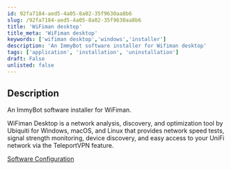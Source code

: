 ```yaml
---
id: 92fa7184-aed5-4a05-8a02-35f9630aa8b6
slug: /92fa7184-aed5-4a05-8a02-35f9630aa8b6
title: 'WiFiman desktop'
title_meta: 'WiFiman desktop'
keywords: ['wifiman desktop','windows','installer']
description: 'An ImmyBot software installer for Wifiman desktop'
tags: ['application', 'installation', 'uninstallation']
draft: False
unlisted: false
---
```


## Description

An ImmyBot software installer for WiFiman. 

WiFiman Desktop is a network analysis, discovery, and optimization tool by Ubiquiti for Windows, macOS, and Linux that provides network speed tests, signal strength monitoring, device discovery, and easy access to your UniFi network via the TeleportVPN feature.

[Software Configuration](https://github.com/ProVal-Tech/immybot/blob/main/software/wifiman-desktop.toml)